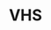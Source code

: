 ---
title: VHS
crosslinks:
- disney
- megalinks
- VHStrading
- Betamax
- MST3K
- DataHoarder
- tipofmytongue
---